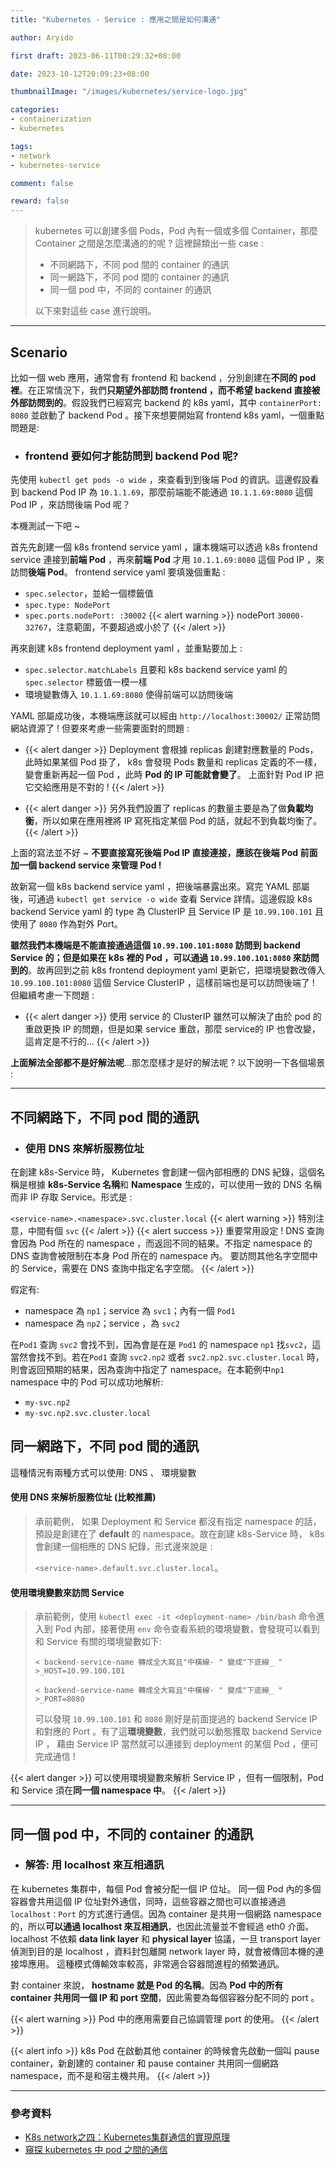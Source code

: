 ```yaml
---
title: "Kubernetes - Service : 應用之間是如何溝通"

author: Aryido

first draft: 2023-06-11T00:29:32+08:00

date: 2023-10-12T20:09:23+08:00

thumbnailImage: "/images/kubernetes/service-logo.jpg"

categories:
- containerization
- kubernetes

tags:
- network
- kubernetes-service

comment: false

reward: false
---
```

<!--BODY-->
>  kubernetes 可以創建多個 Pods，Pod 內有一個或多個 Container，那麼 Container 之間是怎麼溝通的的呢 ? 這裡歸類出一些 case :
>
> - 不同網路下，不同 pod 間的 container 的通訊
> - 同一網路下，不同 pod 間的 container 的通訊
> - 同一個 pod 中，不同的 container 的通訊
>
> 以下來對這些 case 進行說明。

<!--more-->

---

## Scenario
比如一個 web 應用，通常會有 frontend 和 backend ，分別創建在**不同的 pod 裡**。在正常情況下，我們**只期望外部訪問 frontend ，而不希望 backend 直接被外部訪問到的**。假設我們已經寫完  backend 的 k8s yaml，其中 ```containerPort: 8080``` 並啟動了 backend Pod 。接下來想要開始寫 frontend k8s yaml，一個重點問題是:

- ### frontend 要如何才能訪問到 backend Pod 呢?

先使用 ```kubectl get pods -o wide``` ，來查看到到後端 Pod 的資訊。這邊假設看到 backend Pod IP 為 ```10.1.1.69```，那麼前端能不能通過 ```10.1.1.69:8080``` 這個 Pod IP ，來訪問後端 Pod 呢？

本機測試一下吧 ~

首先先創建一個 k8s frontend service yaml ，讓本機端可以透過 k8s frontend service 連接到**前端 Pod** ，再來**前端 Pod** 才用 ```10.1.1.69:8080``` 這個 Pod IP ，來訪問**後端 Pod**。 frontend service yaml 要填幾個重點 :
- ```spec.selector```，並給一個標籤值
- ```spec.type: NodePort```
- ```spec.ports.nodePort: :30002```
{{< alert warning >}}
nodePort ```30000-32767```，注意範圍，不要超過或小於了
{{< /alert >}}

再來創建 k8s frontend deployment yaml ，並重點要加上 :
- ```spec.selector.matchLabels``` 且要和 k8s backend service yaml 的 ```spec.selector``` 標籤值一模一樣
- 環境變數傳入 ```10.1.1.69:8080``` 使得前端可以訪問後端

YAML 部屬成功後，本機端應該就可以經由 ```http://localhost:30002/``` 正常訪問網站資源了 ! 但要來考慮一些需要面對的問題 :

- {{< alert danger >}}
Deployment 會根據 replicas 創建對應數量的 Pods，此時如果某個 Pod 掛了， k8s 會發現 Pods 數量和 replicas 定義的不一樣，變會重新再起一個 Pod ，此時 **Pod 的 IP 可能就會變了**。
上面針對 Pod IP 把它交給應用是不對的 !
{{< /alert >}}

- {{< alert danger >}}
另外我們設置了 replicas 的數量主要是為了做**負載均衡**，所以如果在應用裡將 IP 寫死指定某個 Pod 的話，就起不到負載均衡了。
{{< /alert >}}

上面的寫法並不好 ~
**不要直接寫死後端 Pod IP 直接連接，應該在後端 Pod 前面加一個 backend service 來管理 Pod !**

故新寫一個 k8s backend service yaml ，把後端暴露出來。寫完 YAML 部屬後，可通過 ```kubectl get service -o wide``` 查看 Service 詳情。這邊假設 k8s backend Service yaml 的 type 為 ClusterIP 且 Service IP 是 ```10.99.100.101``` 且使用了 ```8080``` 作為對外 Port。

**雖然我們本機端是不能直接通過這個 ```10.99.100.101:8080``` 訪問到 backend Service 的；但是如果在 k8s 裡的 Pod ，可以通過 ```10.99.100.101:8080``` 來訪問到的**。故再回到之前 k8s frontend deployment yaml 更新它，把環境變數改傳入  ```10.99.100.101:8080``` 這個  Service ClusterIP ，這樣前端也是可以訪問後端了 ! 但繼續考慮一下問題 :
- {{< alert danger >}}
使用 service 的 ClusterIP 雖然可以解決了由於 pod 的重啟更換 IP 的問題，但是如果 service 重啟，那麼 service的 IP 也會改變，這肯定是不行的...
{{< /alert >}}

**上面解法全部都不是好解法呢**...那怎麼樣才是好的解法呢 ? 以下說明一下各個場景 :

---

## 不同網路下，不同 pod 間的通訊

- ### 使用 DNS 來解析服務位址

在創建 k8s-Service 時， Kubernetes 會創建一個內部相應的 DNS 紀錄，這個名稱是根據 **k8s-Service 名稱**和 **Namespace** 生成的，可以使用一致的 DNS 名稱而非 IP 存取 Service。形式是 :

```<service-name>.<namespace>.svc.cluster.local```
{{< alert warning >}}
特別注意，中間有個 ```svc```
{{< /alert >}}
{{< alert success >}}
重要常用設定 ! DNS 查詢會因為  Pod 所在的 namespace ，而返回不同的結果。不指定 namespace 的 DNS 查詢會被限制在本身 Pod 所在的 namespace 內。 要訪問其他名字空間中的 Service，需要在 DNS 查詢中指定名字空間。
{{< /alert >}}

假定有:
- namespace 為 ```np1```；service 為 ```svc1```；內有一個 ```Pod1```
- namespace 為 ```np2```；service ，為 ```svc2```

在```Pod1``` 查詢 ```svc2```
會找不到，因為會是在是  ```Pod1``` 的 namespace  ```np1``` 找```svc2```，這當然會找不到。若在```Pod1``` 查詢 ```svc2.np2``` 或者 ```svc2.np2.svc.cluster.local``` 時，則會返回預期的結果，因為查詢中指定了 namespace。在本範例中```np1``` namespace 中的 Pod 可以成功地解析:
- ```my-svc.np2```
- ```my-svc.np2.svc.cluster.local```




## 同一網路下，不同 pod 間的通訊
這種情況有兩種方式可以使用: DNS 、 環境變數

#### 使用 DNS 來解析服務位址 (比較推薦)

> 承前範例， 如果 Deployment 和 Service 都沒有指定 namespace 的話，預設是創建在了 **default** 的 namespace。故在創建 k8s-Service 時， k8s 會創建一個相應的 DNS 紀錄，形式邊來說是 :
>
> ```<service-name>.default.svc.cluster.local```。

#### 使用環境變數來訪問 Service

> 承前範例，使用 ```kubectl exec -it <deployment-name> /bin/bash``` 命令進入到 Pod 內部，接著使用 ```env``` 命令查看系統的環境變數，會發現可以看到和 Service 有關的環境變數如下:
>
> ```< backend-service-name 轉成全大寫且"中橫線- " 變成"下底線_ " >_HOST=10.99.100.101```
>
> ```< backend-service-name 轉成全大寫且"中橫線- " 變成"下底線_ " >_PORT=8080```
>
> 可以發現 ```10.99.100.101``` 和 ```8080``` 剛好是前面提過的 backend Service IP 和對應的 Port 。有了這**環境變數**，我們就可以動態獲取 backend Service IP ， 藉由 Service IP 當然就可以連接到 deployment 的某個 Pod ，便可完成通信 !

{{< alert danger >}}
可以使用環境變數來解析 Service IP ，但有一個限制，Pod 和 Service 須在**同一個 namespace 中**。
{{< /alert >}}

---

## 同一個 pod 中，不同的 container 的通訊

- ### 解答: 用 localhost 來互相通訊

在 kubernetes 集群中，每個 Pod 會被分配一個 IP 位址。 同一個 Pod 內的多個容器會共用這個 IP 位址對外通信，同時，這些容器之間也可以直接通過 ```localhost：Port``` 的方式進行通信。因為 container 是共用一個網路 namespace 的，所以**可以通過 localhost 來互相通訊**，也因此流量並不會經過 eth0 介面。 localhost 不依賴 **data link layer** 和 **physical layer** 協議，一旦 transport layer 偵測到目的是 localhost ，資料封包離開 network layer 時，就會被傳回本機的連接埠應用。 這種模式傳輸效率較高，非常適合容器間進程的頻繁通訊。

對 container 來說， **hostname 就是 Pod 的名稱**。因為 **Pod 中的所有 container 共用同一個 IP 和 port 空間**，因此需要為每個容器分配不同的 port 。

{{< alert warning >}}
Pod 中的應用需要自己協調管理 port 的使用。
{{< /alert >}}

{{< alert info >}}
k8s Pod 在啟動其他 container 的時候會先啟動一個叫 pause container，新創建的 container 和 pause container 共用同一個網路 namespace，而不是和宿主機共用。
{{< /alert >}}

---
### 參考資料

- [K8s network之四：Kubernetes集群通信的實現原理](https://marcuseddie.github.io/2021/K8s-Network-Architecture-section-four.html)
- [窺探 kubernetes 中 pod 之間的通信](https://testerhome.com/articles/24797)